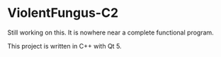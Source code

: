 # ViolentFungus-C2

Still working on this. It is nowhere near a complete functional program.

This project is written in C++ with Qt 5. 
